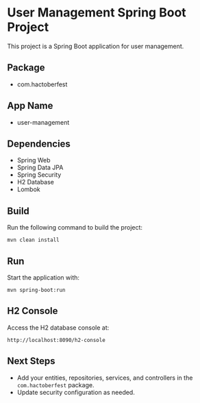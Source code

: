 # User Management Spring Boot Project

This project is a Spring Boot application for user management.

## Package
- com.hactoberfest

## App Name
- user-management

## Dependencies
- Spring Web
- Spring Data JPA
- Spring Security
- H2 Database
- Lombok

## Build
Run the following command to build the project:
```
mvn clean install
```

## Run
Start the application with:
```
mvn spring-boot:run
```

## H2 Console
Access the H2 database console at:
```
http://localhost:8090/h2-console
```

## Next Steps
- Add your entities, repositories, services, and controllers in the `com.hactoberfest` package.
- Update security configuration as needed.
